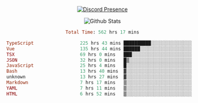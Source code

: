 <!DOCTYPE html>
<body>
<div align="center">

  [![Discord Presence](https://lanyard.cnrad.dev/api/576097150359044106)](https://discord.com/users/576097150359044106)
  
  ![Github Stats](https://github-readme-stats.vercel.app/api?username=verycrunchy&show_icons=true&theme=radical)

<!--START_SECTION:waka-->

```ruby
Total Time: 562 hrs 17 mins

TypeScript                 225 hrs 43 mins ██████████░░░░░░░░░░░░░░░   40.15 %
Vue                        135 hrs 44 mins ██████░░░░░░░░░░░░░░░░░░░   24.14 %
TSX                        69 hrs 0 mins   ███░░░░░░░░░░░░░░░░░░░░░░   12.27 %
JSON                       32 hrs 0 mins   █▒░░░░░░░░░░░░░░░░░░░░░░░   05.69 %
JavaScript                 25 hrs 4 mins   █░░░░░░░░░░░░░░░░░░░░░░░░   04.46 %
Bash                       13 hrs 40 mins  ▓░░░░░░░░░░░░░░░░░░░░░░░░   02.43 %
unknown                    13 hrs 27 mins  ▓░░░░░░░░░░░░░░░░░░░░░░░░   02.39 %
Markdown                   7 hrs 17 mins   ▒░░░░░░░░░░░░░░░░░░░░░░░░   01.30 %
YAML                       7 hrs 11 mins   ▒░░░░░░░░░░░░░░░░░░░░░░░░   01.28 %
HTML                       6 hrs 52 mins   ▒░░░░░░░░░░░░░░░░░░░░░░░░   01.22 %
```

<!--END_SECTION:waka-->
</div>
</body>
</html>


